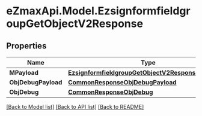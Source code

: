 
# eZmaxApi.Model.EzsignformfieldgroupGetObjectV2Response

## Properties

Name | Type | Description | Notes
------------ | ------------- | ------------- | -------------
**MPayload** | [**EzsignformfieldgroupGetObjectV2ResponseMPayload**](EzsignformfieldgroupGetObjectV2ResponseMPayload.md) |  | 
**ObjDebugPayload** | [**CommonResponseObjDebugPayload**](CommonResponseObjDebugPayload.md) |  | [optional] 
**ObjDebug** | [**CommonResponseObjDebug**](CommonResponseObjDebug.md) |  | [optional] 

[[Back to Model list]](../README.md#documentation-for-models)
[[Back to API list]](../README.md#documentation-for-api-endpoints)
[[Back to README]](../README.md)

